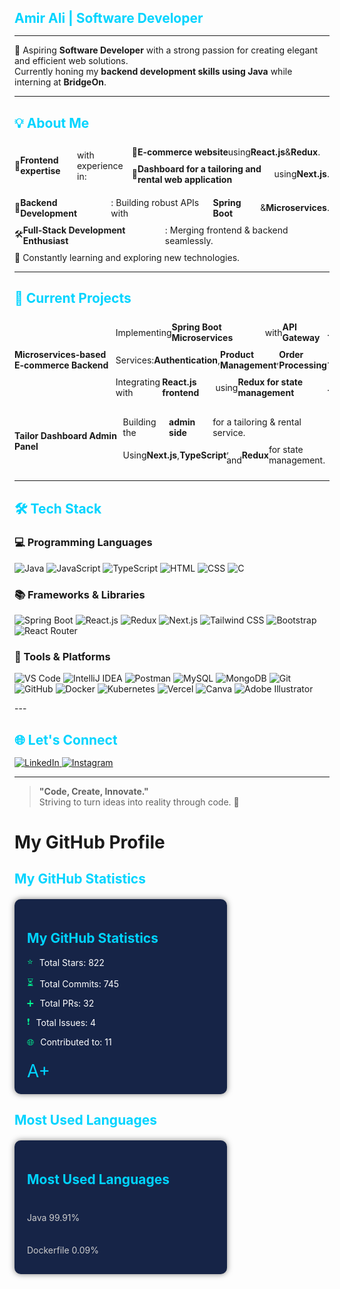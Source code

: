 ## Amir Ali | Software Developer

---

🚀 Aspiring **Software Developer** with a strong passion for creating elegant and efficient web solutions.  
Currently honing my **backend development skills using Java** while interning at **BridgeOn**.

---

## 💡 About Me
- 🎨 **Frontend expertise** with experience in:
  - 🛒 **E-commerce website** using **React.js** & **Redux**.
  - 🧵 **Dashboard for a tailoring and rental web application** using **Next.js**.
- 🔧 **Backend Development**: Building robust APIs with **Spring Boot** & **Microservices**.
- 🛠️ **Full-Stack Development Enthusiast**: Merging frontend & backend seamlessly.
- 🌱 Constantly learning and exploring new technologies.

---

## 🚀 Current Projects
- **Microservices-based E-commerce Backend**  
  - Implementing **Spring Boot Microservices** with **API Gateway**.  
  - Services: **Authentication**, **Product Management**, **Order Processing**.  
  - Integrating with **React.js frontend** using **Redux for state management**.  

- **Tailor Dashboard Admin Panel**  
  - Building the **admin side** for a tailoring & rental service.  
  - Using **Next.js**, **TypeScript**, and **Redux** for state management.  

---

## 🛠️ Tech Stack

### 💻 Programming Languages  
<p>
  <img src="https://img.shields.io/badge/Java-007396?style=for-the-badge&logo=java&logoColor=white" alt="Java" />
  <img src="https://img.shields.io/badge/JavaScript-F7DF1E?style=for-the-badge&logo=javascript&logoColor=black" alt="JavaScript" />
  <img src="https://img.shields.io/badge/TypeScript-3178C6?style=for-the-badge&logo=typescript&logoColor=white" alt="TypeScript" />
  <img src="https://img.shields.io/badge/HTML5-E34F26?style=for-the-badge&logo=html5&logoColor=white" alt="HTML" />
  <img src="https://img.shields.io/badge/CSS3-1572B6?style=for-the-badge&logo=css3&logoColor=white" alt="CSS" />
  <img src="https://img.shields.io/badge/C-A8B9CC?style=for-the-badge&logo=c&logoColor=white" alt="C" />
</p>

### 📚 Frameworks & Libraries  
<p>
  <img src="https://img.shields.io/badge/Spring_Boot-6DB33F?style=for-the-badge&logo=springboot&logoColor=white" alt="Spring Boot" />
  <img src="https://img.shields.io/badge/React-61DAFB?style=for-the-badge&logo=react&logoColor=black" alt="React.js" />
  <img src="https://img.shields.io/badge/Redux-764ABC?style=for-the-badge&logo=redux&logoColor=white" alt="Redux" />
  <img src="https://img.shields.io/badge/Next.js-000000?style=for-the-badge&logo=next.js&logoColor=white" alt="Next.js" />
  <img src="https://img.shields.io/badge/Tailwind_CSS-38B2AC?style=for-the-badge&logo=tailwind-css&logoColor=white" alt="Tailwind CSS" />
  <img src="https://img.shields.io/badge/Bootstrap-7952B3?style=for-the-badge&logo=bootstrap&logoColor=white" alt="Bootstrap" />
  <img src="https://img.shields.io/badge/React_Router-CA4245?style=for-the-badge&logo=react-router&logoColor=white" alt="React Router" />
</p>

### 🔧 Tools & Platforms  
<p>
  <img src="https://img.shields.io/badge/Visual_Studio_Code-007ACC?style=for-the-badge&logo=visual-studio-code&logoColor=white" alt="VS Code" />
  <img src="https://img.shields.io/badge/IntelliJ_IDEA-000000?style=for-the-badge&logo=intellij-idea&logoColor=white" alt="IntelliJ IDEA" />
  <img src="https://img.shields.io/badge/Postman-FF6C37?style=for-the-badge&logo=postman&logoColor=white" alt="Postman" />
  <img src="https://img.shields.io/badge/MySQL-4479A1?style=for-the-badge&logo=mysql&logoColor=white" alt="MySQL" />
  <img src="https://img.shields.io/badge/MongoDB-47A248?style=for-the-badge&logo=mongodb&logoColor=white" alt="MongoDB" />
  <img src="https://img.shields.io/badge/Git-F05032?style=for-the-badge&logo=git&logoColor=white" alt="Git" />
  <img src="https://img.shields.io/badge/GitHub-181717?style=for-the-badge&logo=github&logoColor=white" alt="GitHub" />
  <img src="https://img.shields.io/badge/Docker-2496ED?style=for-the-badge&logo=docker&logoColor=white" alt="Docker" />
  <img src="https://img.shields.io/badge/Kubernetes-326CE5?style=for-the-badge&logo=kubernetes&logoColor=white" alt="Kubernetes" />
  <img src="https://img.shields.io/badge/Vercel-000000?style=for-the-badge&logo=vercel&logoColor=white" alt="Vercel" />
  <img src="https://img.shields.io/badge/Canva-00C4CC?style=for-the-badge&logo=canva&logoColor=white" alt="Canva" />
  <img src="https://img.shields.io/badge/Adobe%20Illustrator-FF9A00?style=for-the-badge&logo=adobeillustrator&logoColor=white" alt="Adobe Illustrator" />
</p>
---

## 🌐 Let's Connect  
<p>
  <a href="https://www.linkedin.com/in/amir-ali-v-9ab1912aa/" target="_blank">
    <img src="https://img.shields.io/badge/LinkedIn-0077B5?style=for-the-badge&logo=linkedin&logoColor=white" alt="LinkedIn" />
  </a>
  <a href="https://www.instagram.com/aamiir.v/?igsh=a21rbzNicmt6MDNk&utm_source=qr#" target="_blank">
    <img src="https://img.shields.io/badge/Instagram-E4405F?style=for-the-badge&logo=instagram&logoColor=white" alt="Instagram" />
  </a>
</p>

---

> **"Code, Create, Innovate."**  
> Striving to turn ideas into reality through code. 🌟

# My GitHub Profile

## My GitHub Statistics
<div class="stats-card">
    <h2>My GitHub Statistics</h2>
    <ul>
        <li><span class="icon">⭐</span> Total Stars: 822</li>
        <li><span class="icon">⏳</span> Total Commits: 745</li>
        <li><span class="icon">➕</span> Total PRs: 32</li>
        <li><span class="icon">❗</span> Total Issues: 4</li>
        <li><span class="icon">🌐</span> Contributed to: 11</li>
    </ul>
    <div class="grade">A+</div>
</div>

## Most Used Languages
<div class="languages-card">
    <h2>Most Used Languages</h2>
    <div class="language-bar">
        <div class="bar java" data-percentage="99.91"></div>
        <span class="label">Java 99.91%</span>
    </div>
    <div class="language-bar">
        <div class="bar docker" data-percentage="0.09"></div>
        <span class="label">Dockerfile 0.09%</span>
    </div>
</div>

<style>
    .stats-card, .languages-card {
        background-color: #162447;
        padding: 20px;
        border-radius: 10px;
        margin: 20px 0;
        width: 300px;
        box-shadow: 0 0 10px rgba(0, 0, 0, 0.5);
        color: #fff;
    }
    h2 {
        color: #00d4ff;
        margin-bottom: 15px;
    }
    ul {
        list-style: none;
        padding: 0;
    }
    li {
        margin: 10px 0;
        display: flex;
        align-items: center;
    }
    .icon {
        margin-right: 10px;
        color: #00ff95;
    }
    .grade {
        font-size: 2em;
        color: #00d4ff;
        margin-top: 20px;
    }
    .language-bar {
        margin: 10px 0;
    }
    .bar {
        height: 20px;
        border-radius: 10px;
        background-color: #555;
        animation: grow 2s forwards;
        width: 0;
    }
    .java {
        background-color: #d4a017;
    }
    .docker {
        background-color: #666;
    }
    .label {
        margin-top: 5px;
        display: block;
        color: #ccc;
    }
    @keyframes grow {
        from {
            width: 0;
        }
        to {
            width: var(--percentage);
        }
    }
</style>

<script>
    document.addEventListener("DOMContentLoaded", function() {
        const bars = document.querySelectorAll(".bar");
        bars.forEach(bar => {
            const percentage = bar.getAttribute("data-percentage");
            bar.style.setProperty("--percentage", `${percentage}%`);
        });
    });
</script>


 
